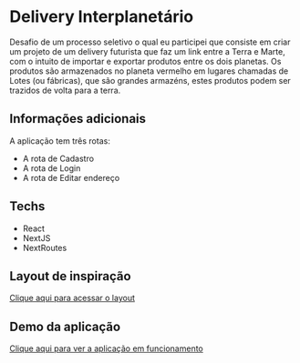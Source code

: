 # Delivery Interplanetário

Desafio de um processo seletivo o qual eu participei que consiste em criar um projeto de um delivery futurista que faz um link entre a Terra e Marte, com o intuito de importar e exportar produtos entre os dois planetas. Os produtos são armazenados no planeta vermelho em lugares chamadas de Lotes (ou fábricas), que são grandes armazéns, estes produtos podem ser trazidos de volta para a terra.

## Informações adicionais
A aplicação tem três rotas: 
* A rota de Cadastro
* A rota de Login
* A rota de Editar endereço

## Techs
* React
* NextJS
* NextRoutes

## Layout de inspiração
[Clique aqui para acessar o layout](https://dribbble.com/shots/19529820-Agency-contact-form-design/attachments/14659256?mode=media)

## Demo da aplicação
[Clique aqui para ver a aplicação em funcionamento](https://delivery-interplanetario-henna.vercel.app/)

